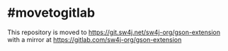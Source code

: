 # #movetogitlab

This repository is moved to https://git.sw4j.net/sw4j-org/gson-extension with a mirror at
https://gitlab.com/sw4j-org/gson-extension
